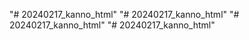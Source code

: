 "# 20240217_kanno_html" 
"# 20240217_kanno_html" 
"# 20240217_kanno_html" 
"# 20240217_kanno_html" 
